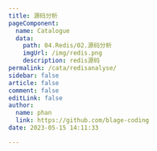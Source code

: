 ```yaml
---
title: 源码分析
pageComponent: 
  name: Catalogue
  data: 
    path: 04.Redis/02.源码分析
    imgUrl: /img/redis.png
    description: redis源码
permalink: /cata/redisanalyse/
sidebar: false
article: false
comment: false
editLink: false
author: 
  name: phan
  link: https://github.com/blage-coding
date: 2023-05-15 14:11:33

---
```

